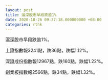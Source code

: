 ```yaml
---
layout: post
title: 滬深股市早段跌逾1%
date: 2020-10-26 09:37:18.000000000 +08:00
categories: rthk
---
```


滬深股市早段跌逾1%。

上證指數報3241點，跌36點，跌幅1.12%。

深證成份指數報12967點，跌160點，跌幅1.22%。

創業板指數報2566點，跌34點，跌幅1.32%。
